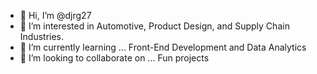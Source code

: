 - 👋 Hi, I’m @djrg27
- 👀 I’m interested in Automotive, Product Design, and Supply Chain Industries. 
- 🌱 I’m currently learning ... Front-End Development and Data Analytics
- 💞️ I’m looking to collaborate on ... Fun projects


<!---
djrg27/djrg27 is a ✨ special ✨ repository because its `README.md` (this file) appears on your GitHub profile.
You can click the Preview link to take a look at your changes.
--->
